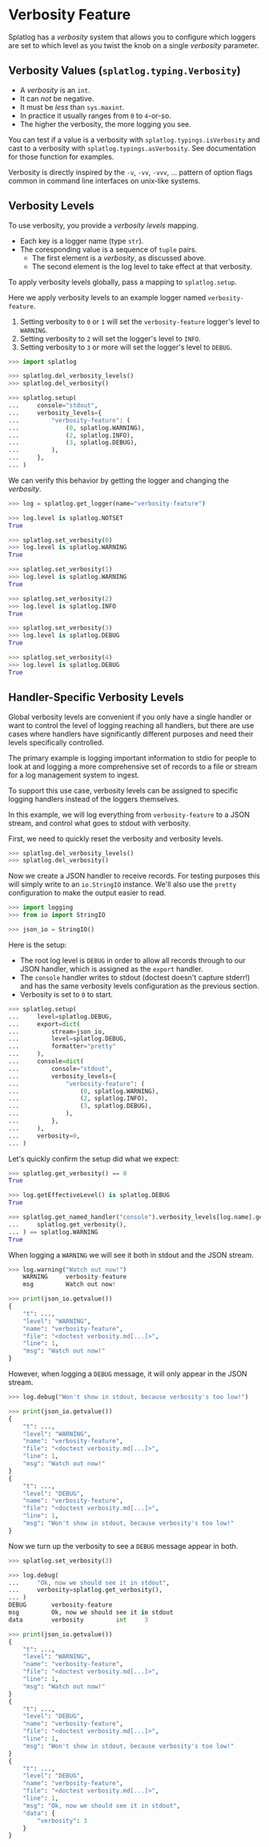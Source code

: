 Verbosity Feature
==============================================================================

Splatlog has a _verbosity_ system that allows you to configure which loggers
are set to which level as you twist the knob on a single _verbosity_ parameter.

Verbosity Values (`splatlog.typing.Verbosity`)
------------------------------------------------------------------------------

-   A _verbosity_ is an `int`.
-   It can _not_ be negative.
-   It must be _less_ than `sys.maxint`.
-   In practice it usually ranges from `0` to `4`-or-so.
-   The higher the verbosity, the more logging you see.

You can test if a value is a verbosity with `splatlog.typings.isVerbosity` and
cast to a verbosity with `splatlog.typings.asVerbosity`. See documentation for
those function for examples.

Verbosity is directly inspired by the `-v`, `-vv`, `-vvv`, ... pattern of option
flags common in command line interfaces on unix-like systems.

Verbosity Levels
------------------------------------------------------------------------------

To use verbosity, you provide a _verbosity levels_ mapping.

-   Each key is a logger name (type `str`).
-   The coresponding value is a sequence of `tuple` pairs.
    -   The first element is a _verbosity_, as discussed above.
    -   The second element is the log level to take effect at that verbosity.

To apply verbosity levels globally, pass a mapping to `splatlog.setup`.

Here we apply verbosity levels to an example logger named `verbosity-feature`.

1.  Setting verbosity to `0` or `1` will set the `verbosity-feature` logger's 
    level to `WARNING`.
2.  Setting verbosity to `2` will set the logger's level to `INFO`.
3.  Setting verbosity to `3` or more will set the logger's level to `DEBUG`.

```python
>>> import splatlog

>>> splatlog.del_verbosity_levels()
>>> splatlog.del_verbosity()

>>> splatlog.setup(
...     console="stdout",
...     verbosity_levels={
...         "verbosity-feature": (
...             (0, splatlog.WARNING),
...             (2, splatlog.INFO),
...             (3, splatlog.DEBUG),
...         ),
...     },
... )

```

We can verify this behavior by getting the logger and changing the _verbosity_.

```python
>>> log = splatlog.get_logger(name="verbosity-feature")

>>> log.level is splatlog.NOTSET
True

>>> splatlog.set_verbosity(0)
>>> log.level is splatlog.WARNING
True

>>> splatlog.set_verbosity(1)
>>> log.level is splatlog.WARNING
True

>>> splatlog.set_verbosity(2)
>>> log.level is splatlog.INFO
True

>>> splatlog.set_verbosity(3)
>>> log.level is splatlog.DEBUG
True

>>> splatlog.set_verbosity(4)
>>> log.level is splatlog.DEBUG
True

```

Handler-Specific Verbosity Levels
------------------------------------------------------------------------------

Global verbosity levels are convenient if you only have a single handler or want
to control the level of logging reaching all handlers, but there are use cases
where handlers have significantly different purposes and need their levels
specifically controlled.

The primary example is logging important information to stdio for people to look
at and logging a more comprehensive set of records to a file or stream for a log
management system to ingest.

To support this use case, verbosity levels can be assigned to specific logging
handlers instead of the loggers themselves.

In this example, we will log everything from `verbosity-feature` to a JSON
stream, and control what goes to stdout with verbosity.

First, we need to quickly reset the verbosity and verbosity levels.

```python
>>> splatlog.del_verbosity_levels()
>>> splatlog.del_verbosity()

```

Now we create a JSON handler to receive records. For testing purposes this will
simply write to an `io.StringIO` instance. We'll also use the `pretty`
configuration to make the output easier to read.

```python
>>> import logging
>>> from io import StringIO

>>> json_io = StringIO()

```

Here is the setup:

-   The root log level is `DEBUG` in order to allow all records through to our
    JSON handler, which is assigned as the `export` handler.
-   The `console` handler writes to stdout (doctest doesn't capture stderr!) and
    has the same verbosity levels configuration as the previous section.
-   Verbosity is set to `0` to start.

```python
>>> splatlog.setup(
...     level=splatlog.DEBUG,
...     export=dict(
...         stream=json_io,
...         level=splatlog.DEBUG,
...         formatter="pretty"
...     ),
...     console=dict(
...         console="stdout",
...         verbosity_levels={
...             "verbosity-feature": (
...                 (0, splatlog.WARNING),
...                 (2, splatlog.INFO),
...                 (3, splatlog.DEBUG),
...             ),
...         },
...     ),
...     verbosity=0,
... )

```

Let's quickly confirm the setup did what we expect:

```python
>>> splatlog.get_verbosity() == 0
True

>>> log.getEffectiveLevel() is splatlog.DEBUG
True

>>> splatlog.get_named_handler("console").verbosity_levels[log.name].get_level(
...     splatlog.get_verbosity(),
... ) == splatlog.WARNING
True

```

When logging a `WARNING` we will see it both in stdout and the JSON stream.

```python
>>> log.warning("Watch out now!")
    WARNING     verbosity-feature
    msg         Watch out now!

>>> print(json_io.getvalue())
{
    "t": ...,
    "level": "WARNING",
    "name": "verbosity-feature",
    "file": "<doctest verbosity.md[...]>",
    "line": 1,
    "msg": "Watch out now!"
}

```

However, when logging a `DEBUG` message, it will only appear in the JSON stream.

```python
>>> log.debug("Won't show in stdout, because verbosity's too low!")

>>> print(json_io.getvalue())
{
    "t": ...,
    "level": "WARNING",
    "name": "verbosity-feature",
    "file": "<doctest verbosity.md[...]>",
    "line": 1,
    "msg": "Watch out now!"
}
{
    "t": ...,
    "level": "DEBUG",
    "name": "verbosity-feature",
    "file": "<doctest verbosity.md[...]>",
    "line": 1,
    "msg": "Won't show in stdout, because verbosity's too low!"
}

```

Now we turn up the verbosity to see a `DEBUG` message appear in both.

```python
>>> splatlog.set_verbosity(3)

>>> log.debug(
...     "Ok, now we should see it in stdout",
...     verbosity=splatlog.get_verbosity(),
... )
DEBUG       verbosity-feature
msg         Ok, now we should see it in stdout
data        verbosity         int     3

>>> print(json_io.getvalue())
{
    "t": ...,
    "level": "WARNING",
    "name": "verbosity-feature",
    "file": "<doctest verbosity.md[...]>",
    "line": 1,
    "msg": "Watch out now!"
}
{
    "t": ...,
    "level": "DEBUG",
    "name": "verbosity-feature",
    "file": "<doctest verbosity.md[...]>",
    "line": 1,
    "msg": "Won't show in stdout, because verbosity's too low!"
}
{
    "t": ...,
    "level": "DEBUG",
    "name": "verbosity-feature",
    "file": "<doctest verbosity.md[...]>",
    "line": 1,
    "msg": "Ok, now we should see it in stdout",
    "data": {
        "verbosity": 3
    }
}

```

